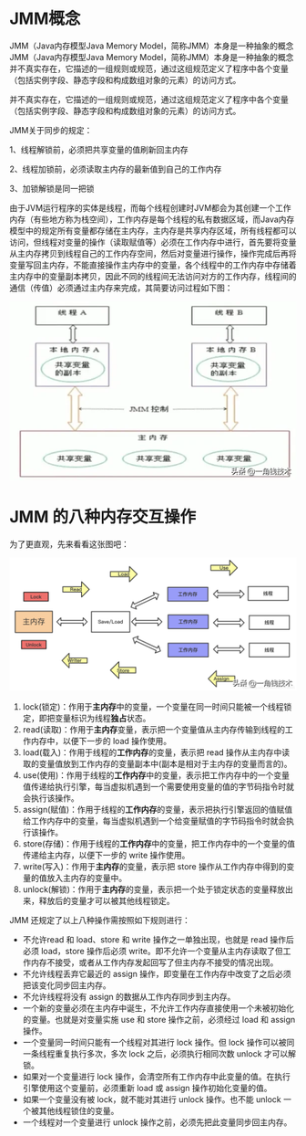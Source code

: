 # **JMM概念**

JMM（Java内存模型Java Memory Model，简称JMM）本身是一种抽象的概念JMM（Java内存模型Java Memory Model，简称JMM）本身是一种抽象的概念并不真实存在，它描述的一组规则或规范，通过这组规范定义了程序中各个变量（包括实例字段、静态字段和构成数组对象的元素）的访问方式。

并不真实存在，它描述的一组规则或规范，通过这组规范定义了程序中各个变量（包括实例字段、静态字段和构成数组对象的元素）的访问方式。

JMM关于同步的规定：

1、线程解锁前，必须把共享变量的值刷新回主内存

2、线程加锁前，必须读取主内存的最新值到自己的工作内存

3、加锁解锁是同一把锁

由于JVM运行程序的实体是线程，而每个线程创建时JVM都会为其创建一个工作内存（有些地方称为栈空间），工作内存是每个线程的私有数据区域，而Java内存模型中的规定所有变量都存储在主内存，主内存是共享内存区域，所有线程都可以访问，但线程对变量的操作（读取赋值等）必须在工作内存中进行，首先要将变量从主内存拷贝到线程自己的工作内存空间，然后对变量进行操作，操作完成后再将变量写回主内存，不能直接操作主内存中的变量，各个线程中的工作内存中存储着主内存中的变量副本拷贝，因此不同的线程间无法访问对方的工作内存，线程间的通信（传值）必须通过主内存来完成，其简要访问过程如下图：

![JMM 理解](../image/b6026d14622f456bbfc815619871726c.png)

# **JMM 的八种内存交互操作**

为了更直观，先来看看这张图吧：

![JMM 理解](../image/c2ec3ad26a7e4c1a89e6d0c5092c3c2a)

1. lock(锁定)：作用于**主内存**中的变量，一个变量在同一时间只能被一个线程锁定，即把变量标识为线程**独占**状态。
2. read(读取)：作用于**主内存**变量，表示把一个变量值从主内存传输到线程的工作内存中，以便下一步的 load 操作使用。
3. load(载入)：作用于线程的**工作内存**的变量，表示把 read 操作从主内存中读取的变量值放到工作内存的变量副本中(副本是相对于主内存的变量而言的)。
4. use(使用)：作用于线程的**工作内存**中的变量，表示把工作内存中的一个变量值传递给执行引擎，每当虚拟机遇到一个需要使用变量的值的字节码指令时就会执行该操作。
5. assign(赋值)：作用于线程的**工作内存**的变量，表示把执行引擎返回的值赋值给工作内存中的变量，每当虚拟机遇到一个给变量赋值的字节码指令时就会执行该操作。
6. store(存储)：作用于线程的**工作内存**中的变量，把工作内存中的一个变量的值传递给主内存，以便下一步的 write 操作使用。
7. write(写入)：作用于**主内存**的变量，表示把 store 操作从工作内存中得到的变量的值放入主内存的变量中。
8. unlock(解锁)：作用于**主内存**的变量，表示把一个处于锁定状态的变量释放出来，释放后的变量才可以被其他线程锁定。

JMM 还规定了以上八种操作需按照如下规则进行：

- 不允许read 和 load、store 和 write 操作之一单独出现，也就是 read 操作后必须 load，store 操作后必须 write。即不允许一个变量从主内存读取了但工作内存不接受，或者从工作内存发起回写了但主内存不接受的情况出现。
- 不允许线程丢弃它最近的 assign 操作，即变量在工作内存中改变了之后必须把该变化同步回主内存。
- 不允许线程将没有 assign 的数据从工作内存同步到主内存。
- 一个新的变量必须在主内存中诞生，不允许工作内存直接使用一个未被初始化的变量。也就是对变量实施 use 和 store 操作之前，必须经过 load 和 assign 操作。
- 一个变量同一时间只能有一个线程对其进行 lock 操作。但 lock 操作可以被同一条线程重复执行多次，多次 lock 之后，必须执行相同次数 unlock 才可以解锁。
- 如果对一个变量进行 lock 操作，会清空所有工作内存中此变量的值。在执行引擎使用这个变量前，必须重新 load 或 assign 操作初始化变量的值。
- 如果一个变量没有被 lock，就不能对其进行 unlock 操作。也不能 unlock 一个被其他线程锁住的变量。
- 一个线程对一个变量进行 unlock 操作之前，必须先把此变量同步回主内存。
